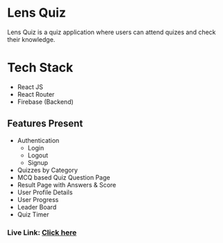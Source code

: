 # Lens Quiz

Lens Quiz is a quiz application where users can attend quizes and check their knowledge.

# Tech Stack

- React JS
- React Router
- Firebase (Backend)

## Features Present

- Authentication
  - Login
  - Logout
  - Signup
- Quizzes by Category
- MCQ based Quiz Question Page
- Result Page with Answers & Score
- User Profile Details
- User Progress
- Leader Board
- Quiz Timer

### Live Link: [Click here](https://lens-play-git-refactor-devananth.vercel.app/)
